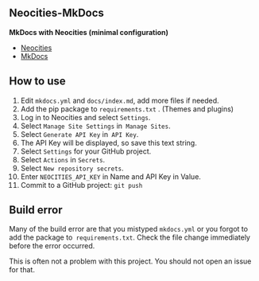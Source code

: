 <!-- 2024/10/03 MkDocs 1.6.1 -->

## Neocities-MkDocs

**MkDocs with Neocities (minimal configuration)**

- [Neocities](https://neocities.org/)
- [MkDocs](https://www.mkdocs.org/)

## How to use

1. Edit `mkdocs.yml` and `docs/index.md`, add more files if needed.
2. Add the pip package to `requirements.txt` . (Themes and plugins)
3. Log in to Neocities and select `Settings`.
4. Select `Manage Site Settings` in` Manage Sites`.
5. Select `Generate API Key` in` API Key`. 
6. The API Key will be displayed, so save this text string.
7. Select `Settings` for your GitHub project.
8. Select `Actions` in `Secrets`.
9. Select `New repository secrets`.
10. Enter `NEOCITIES_API_KEY` in Name and API Key in Value.
11. Commit to a GitHub project: `git push`

## Build error

Many of the build error are that you mistyped `mkdocs.yml`
or you forgot to add the package to` requirements.txt`.
Check the file change immediately before the error occurred.

This is often not a problem with this project.
You should not open an issue for that.
